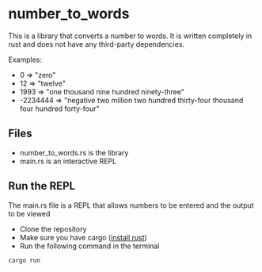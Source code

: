# number_to_words
This is a library that converts a number to words. It is written completely in rust and does not have any third-party dependencies.

Examples:
- 0 => "zero"
- 12 => "twelve"
- 1993 => "one thousand nine hundred ninety-three"
- -2234444 => "negative two million two hundred thirty-four thousand four hundred forty-four"

## Files
- number_to_words.rs is the library
- main.rs is an interactive REPL

## Run the REPL
The main.rs file is a REPL that allows numbers to be entered and the output to be viewed
- Clone the repository
- Make sure you have cargo ([install rust](https://www.rust-lang.org/tools/install))
- Run the following command in the terminal
```shell
cargo run
```
